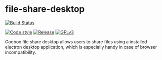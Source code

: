 # file-share-desktop
[![Build Status](https://travis-ci.org/GooBox/file-share-desktop.svg?branch=master)](https://travis-ci.org/GooBox/file-share-desktop)

[![Code style](https://img.shields.io/badge/code%20style-airbnb-brightgreen.svg)](https://github.com/airbnb/javascript)
[![Release](https://img.shields.io/badge/release-0.2.1-brightgreen.svg)](https://github.com/GooBox/file-share-desktop/releases/tag/v0.2.1)
[![GPLv3](https://img.shields.io/badge/license-GPLv3-blue.svg)](https://www.gnu.org/copyleft/gpl.html)

Goobox file share desktop allows users to share files using a installed electron desktop application, which is especially handy in case of browser incompatibility.
